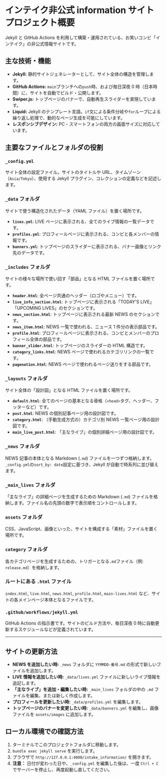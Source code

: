 # インテイク非公式 information サイト プロジェクト概要

Jekyll と GitHub Actions を利用して構築・運用されている、お笑いコンビ「インテイク」の非公式情報サイトです。

## 主な技術・機能

- **Jekyll:** 静的サイトジェネレーターとして、サイト全体の構造を管理します。
- **GitHub Actions:** `main`ブランチへの`push`時、および毎日深夜 0 時（日本時間）に、サイトを自動でビルド・公開します。
- **Swiper.js:** トップページのバナーで、自動再生スライダーを実現しています。
- **Liquid:** Jekyll のテンプレート言語。`if`文による条件分岐や`for`ループによる繰り返し処理で、動的なページ生成を可能にしています。
- **レスポンシブデザイン:** PC・スマートフォンの両方の画面サイズに対応しています。

## 主要なファイルとフォルダの役割

### `_config.yml`

サイト全体の設定ファイル。サイトのタイトルや URL、タイムゾーン（`Asia/Tokyo`）、使用する Jekyll プラグイン、コレクションの定義などを記述します。

### `_data` フォルダ

サイトで使う構造化されたデータ（YAML ファイル）を置く場所です。

- **`lives.yml`**: LIVE ページに表示される、全てのライブ情報の一覧データです。
- **`profiles.yml`**: プロフィールページに表示される、コンビと各メンバーの情報です。
- **`banners.yml`**: トップページのスライダーに表示される、バナー画像とリンク先のデータです。

### `_includes` フォルダ

サイトの様々な場所で使い回す「部品」となる HTML ファイルを置く場所です。

- **`header.html`**: 全ページ共通のヘッダー（ロゴやメニュー）です。
- **`live_info_section.html`**: トップページに表示される「TODAY'S LIVE」「UPCOMING LIVES」のセクションです。
- **`news_section.html`**: トップページに表示される最新 NEWS のセクションです。
- **`news_item.html`**: NEWS 一覧で使われる、ニュース 1 件分の表示部品です。
- **`profile.html`**: プロフィールページに表示される、コンビとメンバーのプロフィール全体の部品です。
- **`banner_slider.html`**: トップページのスライダーの HTML 構造です。
- **`category_links.html`**: NEWS ページで使われるカテゴリリンクの一覧です。
- **`pagenation.html`**: NEWS ページで使われるページ送りをする部品です。

### `_layouts` フォルダ

サイト全体の「設計図」となる HTML ファイルを置く場所です。

- **`default.html`**: 全てのページの基本となる骨格（`<head>`タグ、ヘッダー、フッターなど）です。
- **`post.html`**: NEWS の個別記事ページ用の設計図です。
- **`category.html`**: （手動生成方式の）カテゴリ別 NEWS 一覧ページ用の設計図です。
- **`main_live_post.html`**: 「主なライブ」の個別詳細ページ用の設計図です。

### `_news` フォルダ

NEWS 記事の本体となる Markdown (`.md`) ファイルを一つずつ格納します。`_config.yml`の`sort_by: date`設定に基づき、Jekyll が自動で時系列に並び替えます。

### `_main_lives` フォルダ

「主なライブ」の詳細ページを生成するための Markdown (`.md`) ファイルを格納します。ファイル名の先頭の数字で表示順をコントロールします。

### `assets` フォルダ

CSS、JavaScript、画像といった、サイトを構成する「素材」ファイルを置く場所です。

### `category` フォルダ

各カテゴリページを生成するための、トリガーとなる`.md`ファイル（例: `release.md`）を格納します。

### ルートにある `.html` ファイル

`index.html`, `live.html`, `news.html`, `profile.html`, `main-lives.html` など、サイトの各メインページ本体となるファイルです。

### `.github/workflows/jekyll.yml`

GitHub Actions の指示書です。サイトのビルド方法や、毎日深夜 0 時に自動更新するスケジュールなどが定義されています。

---

## サイトの更新方法

- **NEWS を追加したい時:** `_news` フォルダに `YYMMDD-番号.md` の形式で新しいファイルを追加します。
- **LIVE 情報を追加したい時:** `_data/lives.yml` ファイルに新しいライブ情報を追記します。
- **「主なライブ」を追加・編集したい時:** `_main_lives` フォルダの中の `.md` ファイルを編集、または新しく作成します。
- **プロフィールを更新したい時:** `_data/profiles.yml` を編集します。
- **トップページのバナーを変更したい時:** `_data/banners.yml` を編集し、画像ファイルを `assets/images` に追加します。

## ローカル環境での確認方法

1.  ターミナルでこのプロジェクトフォルダに移動します。
2.  `bundle exec jekyll serve` を実行します。
3.  ブラウザで `http://127.0.0.1:4000/intake_information/` を開きます。
4.  **注意：** 日付が変わった日や、`_config.yml` を編集した後は、一度 `Ctrl + C` でサーバーを停止し、再度起動し直してください。
